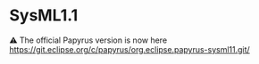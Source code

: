 # SysML1.1
:warning: The official Papyrus version is now here
https://git.eclipse.org/c/papyrus/org.eclipse.papyrus-sysml11.git/
